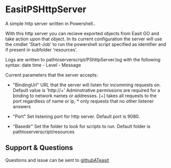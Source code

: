 # EasitPSHttpServer

A simple http server written in Powershell..

With this http server you can recieve exported objects from Easit GO and take action upon that object.
In its current configuration the server will use the cmdlet 'Start-Job' to run the powershell script
specified as identifier and if present in subfolder 'resources'.

Logs are written to pathtoserverscript/PShttpServer.log with the following syntax:
date time - Level - Message

Current parameters that the server accepts:
- "BindingUrl"
    URL that the server will listen for incomming requests on.
    Default value is 'http://+'
    Adminstrative permissions are required for a binding to network names or addresses.
    [+] takes all requests to the port regardless of name or ip, * only requests that no other listener answers

- "Port"
    Set listening port for http server.
    Default port is 9080.

- "Basedir"
    Set the folder to look for scripts to run.
    Default folder is pathtoserverscript/resources

## Support & Questions

Questions and issue can be sent to [githubATeasit](mailto:github@easit.com)
